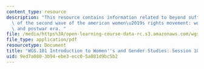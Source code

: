 ```yaml
---
content_type: resource
description: "This resource contains information related to beyond suffrage: the roots\
  \ of the second wave of the american women\u2019s rights movement: world war II\
  \ and postwar era. "
file: /media/https%3A/open-learning-course-data-rc.s3.amazonaws.com/wgs-101-introduction-to-womens-and-gender-studies-fall-2014/9ed7a0803b94ebe3ecc05a081d9bc5b2_MITWGS_101F14_Sess10.pdf
file_type: application/pdf
resourcetype: Document
title: 'WGS.101 Introduction to Women''s and Gender Studies: Session 10 Lecture Outline'
uid: 9ed7a080-3b94-ebe3-ecc0-5a081d9bc5b2
---
```

